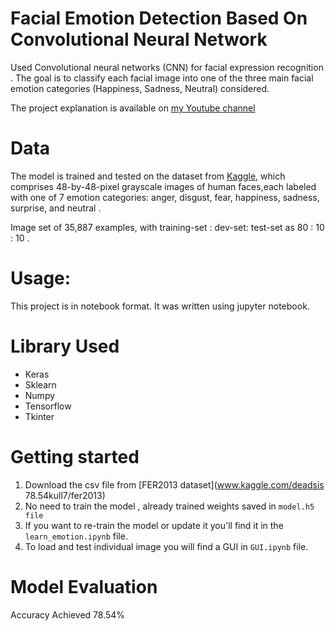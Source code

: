 # Facial Emotion Detection Based On Convolutional Neural Network
Used Convolutional neural networks (CNN) for facial expression recognition . The goal is to classify each facial image into one of the three main facial emotion categories (Happiness, Sadness, Neutral) considered.

The project explanation is available on [my Youtube channel](https://youtu.be/FYRRrsnt8ng)

# Data 
The model is trained and tested on the dataset from [Kaggle](www.kaggle.com/deadskull7/fer2013), which comprises 48-by-48-pixel grayscale images of human faces,each labeled with one of 7 emotion categories: anger, disgust, fear, happiness, sadness, surprise, and neutral . 

Image set of 35,887 examples, with training-set : dev-set: test-set as 80 : 10 : 10 .

# Usage:

This project is in notebook format. It was written using jupyter notebook.

# Library Used
* Keras
* Sklearn
* Numpy
* Tensorflow
* Tkinter

# Getting started

1. Download the csv file from [FER2013 dataset](www.kaggle.com/deadsis 78.54kull7/fer2013)
2. No need to train the model , already trained weights saved in ```model.h5 file```
3. If you want to re-train the model or update it you'll find it in the ```learn_emotion.ipynb``` file.
4. To load and test individual image you will find a GUI in ```GUI.ipynb``` file.

# Model Evaluation
Accuracy Achieved 78.54%
